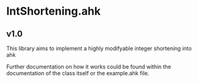 # IntShortening.ahk
## v1.0
This library aims to implement a highly modifyable integer shortening into ahk

Further documentation on how it works could be found within the documentation of the class itself or the example.ahk file.